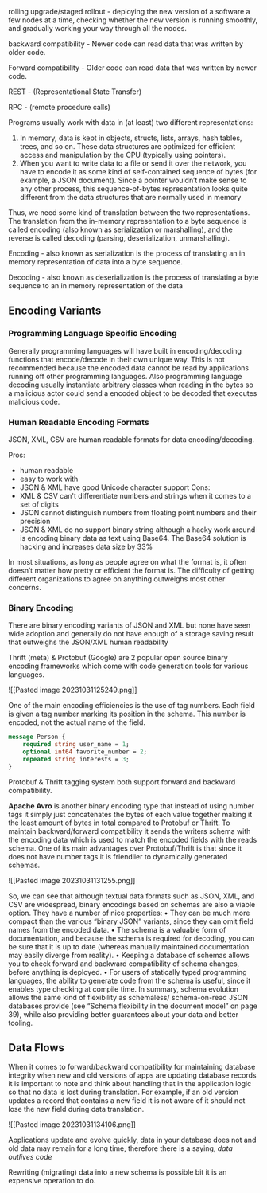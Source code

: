 
rolling upgrade/staged rollout - deploying the new version of a software a few nodes at a time, checking whether the new version is running smoothly, and gradually working your way through all the nodes.

backward compatibility - Newer code can read data that was written by older code.

Forward compatibility - Older code can read data that was written by newer code.

REST - (Representational State Transfer)

RPC - (remote procedure calls) 

Programs usually work with data in (at least) two different representations:
1. In memory, data is kept in objects, structs, lists, arrays, hash tables, trees, and so
on. These data structures are optimized for efficient access and manipulation by
the CPU (typically using pointers).
2. When you want to write data to a file or send it over the network, you have to
encode it as some kind of self-contained sequence of bytes (for example, a JSON
document). Since a pointer wouldn’t make sense to any other process, this sequence-of-bytes representation looks quite different from the data structures
that are normally used in memory

Thus, we need some kind of translation between the two representations. The translation
from the in-memory representation to a byte sequence is called encoding (also
known as serialization or marshalling), and the reverse is called decoding (parsing,
deserialization, unmarshalling).

Encoding - also known as serialization is the process of translating an in memory representation of data into a byte sequence.

Decoding - also known as deserialization is the process of translating a byte sequence to an in memory representation of the data

## Encoding Variants

### Programming Language Specific Encoding

Generally programming languages will have built in encoding/decoding functions that encode/decode in their own unique way. This is not recommended because the encoded data cannot be read by applications running off other programming languages. Also programming language decoding usually instantiate arbitrary classes when reading in the bytes so a malicious actor could send a encoded object to be decoded that executes malicious code.

### Human Readable Encoding Formats

JSON, XML, CSV are human readable formats for data encoding/decoding.

Pros: 
- human readable
- easy to work with
- JSON & XML have good Unicode character support
Cons:
- XML & CSV can't differentiate numbers and strings when it comes to a set of digits
- JSON cannot distinguish numbers from floating point numbers and their precision
- JSON & XML do no support binary string although a hacky work around is encoding binary data as text using Base64. The Base64 solution is hacking and increases data size by 33%

In most situations, as long as people
agree on what the format is, it often doesn’t matter how pretty or efficient the format
is. The difficulty of getting different organizations to agree on anything outweighs
most other concerns.

### Binary Encoding

There are binary encoding variants of JSON and XML but none have seen wide adoption and generally do not have enough of a storage saving result that outweighs the JSON/XML human readability

Thrift (meta) & Protobuf (Google) are 2 popular open source binary encoding frameworks which come with code generation tools for various languages.

![[Pasted image 20231031125249.png]]

One of the main encoding efficiencies is the use of tag numbers. Each field is given a tag number marking its position in the schema. This number is encoded, not the actual name of the field. 

```protobuf
message Person {
	required string user_name = 1;
	optional int64 favorite_number = 2;
	repeated string interests = 3;
}
```

Protobuf & Thrift tagging system both support forward and backward compatibility. 

**Apache Avro** is another binary encoding type that instead of using number tags it simply just concatenates the bytes of each value together making it the least amount of bytes in total compared to Protobuf or Thrift. To maintain backward/forward compatibility it sends the writers schema with the encoding data which is used to match the encoded fields with the reads schema. One of its main advantages over Protobuf/Thrift is that since it does not have number tags it is friendlier to dynamically generated schemas.

![[Pasted image 20231031131255.png]]

So, we can see that although textual data formats such as JSON, XML, and CSV are
widespread, binary encodings based on schemas are also a viable option. They have a
number of nice properties:
• They can be much more compact than the various “binary JSON” variants, since
they can omit field names from the encoded data.
• The schema is a valuable form of documentation, and because the schema is
required for decoding, you can be sure that it is up to date (whereas manually
maintained documentation may easily diverge from reality).
• Keeping a database of schemas allows you to check forward and backward compatibility
of schema changes, before anything is deployed.
• For users of statically typed programming languages, the ability to generate code
from the schema is useful, since it enables type checking at compile time.
In summary, schema evolution allows the same kind of flexibility as schemaless/
schema-on-read JSON databases provide (see “Schema flexibility in the document
model” on page 39), while also providing better guarantees about your data and better
tooling.

## Data Flows

When it comes to forward/backward compatibility for maintaining database integrity when new and old versions of apps are updating database records it is important to note and think about handling that in the application logic so that no data is lost during translation. For example, if an old version updates a record that contains a new field it is not aware of it should not lose the new field during data translation.

![[Pasted image 20231031134106.png]]

Applications update and evolve quickly, data in your database does not and old data may remain for a long time, therefore there is a saying, *data outlives code*

Rewriting (migrating) data into a new schema is possible bit it is an expensive operation to do.
